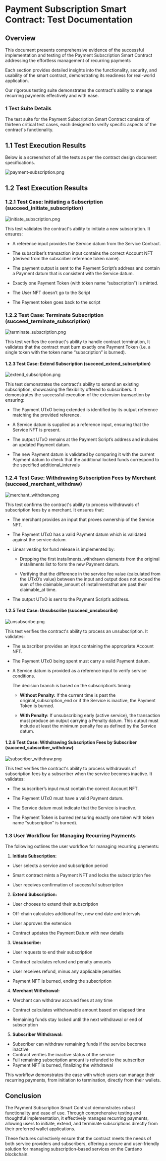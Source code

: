 # Payment Subscription Smart Contract: Test Documentation

## Overview

This document presents comprehensive evidence of the successful implementation
and testing of the Payment Subscription Smart Contract addressing the effortless
management of recurring payments

Each section provides detailed insights into the functionality, security, and
usability of the smart contract, demonstrating its readiness for real-world
application.

Our rigorous testing suite demonstrates the contract's ability to manage
recurring payments effectively and with ease.

### 1 Test Suite Details

The test suite for the Payment Subscription Smart Contract consists of thirteen
critical test cases, each designed to verify specific aspects of the contract's
functionality.

## 1.1 Test Execution Results

Below is a screenshot of all the tests as per the contract design document specifications.

![payment-subscription.png](/docs/images/payment_subscription_test.png)


## 1.2 Test Execution Results

### 1.2.1 Test Case: Initiating a Subscription (succeed_initiate_subscription)

![initiate_subscription.png](/docs/images/initiate_subscription.png)

This test validates the contract's ability to initiate a new subscription. It
ensures:

- A reference input provides the Service datum from the Service Contract.

- The subscriber’s transaction input contains the correct Account NFT (derived from the
subscriber reference token name).
- The payment output is sent to the Payment Script’s address and contain a Payment datum
that is consistent with the Service datum.
- Exactly one Payment Token (with token name “subscription”) is minted.
- The User NFT doesn’t go to the Script
- The Payment token goes back to the script

### 1.2.2 Test Case: Terminate Subscription (succeed_terminate_subscription)


![terminate_subscription.png](/docs/images/terminate_subscription.png)

This test verifies the contract's ability to handle contract termination, It validates that the contract must burn exactly one Payment Token (i.e. a single token with the token name “subscription” is burned).

#### 1.2.3 Test Case: Extend Subscription (succeed_extend_subscription)

![extend_subscription.png](/docs/images/extend_subscription.png)


This test demonstrates the contract's ability to extend an existing subscription, showcasing the flexibility offered to subscribers. It demonstrates the successful execution of the extension transaction by ensuring:

  - The Payment UTxO being extended is identified by its output reference matching the provided reference.

  - A Service datum is supplied as a reference input, ensuring that the Service NFT is present.
  - The output UTxO remains at the Payment Script’s address and includes an updated Payment datum.
  - The new Payment datum is validated by comparing it with the current Payment datum to check that the additional locked funds correspond to the specified additional_intervals

### 1.2.4 Test Case: Withdrawing Subscription Fees by Merchant (succeed_merchant_withdraw)

![merchant_withdraw.png](/docs/images/merchant_withdraw.png)


This test confirms the contract's ability to process withdrawals of subscription
fees by a merchant. It ensures that:

  - The merchant provides an input that proves ownership of the Service NFT.

  - The Payment UTxO has a valid Payment datum which is validated against the service datum.
  - Linear vesting for fund release is implemented by:

    - Dropping the first installments_withdrawn elements from the original installments list to form the new Payment datum.

    - Verifying that the difference in the service fee value (calculated from the UTxO’s value) between the input and output does not exceed the sum of the claimable_amount of installmentsthat are past their claimable_at time.
  - The output UTxO is sent to the Payment Script’s address.

#### 1.2.5 Test Case: Unsubscribe (succeed_unsubscribe)

![unsubscribe.png](/docs/images/unsubscribe.png)

This test verifies the contract's ability to process an unsubscription. It validates:

  - The subscriber provides an input containing the appropriate Account NFT.

  - The Payment UTxO being spent must carry a valid Payment datum.
  - A Service datum is provided as a reference input to verify service conditions. 
  
    The decision branch is based on the subscription’s timing:

    - **Without Penalty:** If the current time is past the original_subscription_end or if the Service is inactive, the Payment Token is burned.

    - **With Penalty:** If unsubscribing early (active service), the transaction must produce an output carrying a Penalty datum. This output must include at least the minimum penalty fee as defined by the Service datum.

#### 1.2.6 Test Case: Withdrawing Subscription Fees by Subscriber (succeed_subscriber_withdraw)

![subscriber_withdraw.png](/docs/images/subscriber_withdraw.png)

This test verifies the contract's ability to process withdrawals of subscription
fees by a subscriber when the service becomes inactive. It validates:

  - The subscriber’s input must contain the correct Account NFT.
  
  - The Payment UTxO must have a valid Payment datum.
  - The Service datum must indicate that the Service is inactive.
  - The Payment Token is burned (ensuring exactly one token with token name “subscription” is burned).

### 1.3 User Workflow for Managing Recurring Payments

The following outlines the user workflow for managing recurring payments:

1. **Initiate Subscription:**

  - User selects a service and subscription period

  - Smart contract mints a Payment NFT and locks the subscription fee
  - User receives confirmation of successful subscription

2. **Extend Subscription:**

  - User chooses to extend their subscription

  - Off-chain calculates additional fee, new end date and intervals
  - User approves the extension
  - Contract updates the Payment Datum with new details

3. **Unsubscribe:**

  - User requests to end their subscription

  - Contract calculates refund and penalty amounts
  - User receives refund, minus any applicable penalties
  - Payment NFT is burned, ending the subscription

4. **Merchant Withdrawal:**

  - Merchant can withdraw accrued fees at any time
  
  - Contract calculates withdrawable amount based on elapsed time
  - Remaining funds stay locked until the next withdrawal or end of subscription

5. **Subscriber Withdrawal:**

  - Subscriber can withdraw remaining funds if the service becomes inactive
  - Contract verifies the inactive status of the service
  - Full remaining subscription amount is refunded to the subscriber
  - Payment NFT is burned, finalizing the withdrawal

This workflow demonstrates the ease with which users can manage their recurring
payments, from initiation to termination, directly from their wallets.

## Conclusion

The Payment Subscription Smart Contract demonstrates robust functionality and
ease of use. Through comprehensive testing and thoughtful implementation, it
effectively manages recurring payments, allowing users to initiate, extend, and
terminate subscriptions directly from their preferred wallet applications.

These features collectively ensure that the contract meets the needs of both
service providers and subscribers, offering a secure and user-friendly solution
for managing subscription-based services on the Cardano blockchain.

